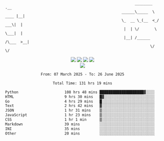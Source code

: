 ```
                                                           ________        .__ 
                                                     ______\_____  \  ____ |__|
                                                     \_  __ \_(__  <_/ ___\|  |
                                                      |  | \/       \  \___|  |
                                                      |__| /______  /\___  >__|
                                                                  \/     \/    
```

<div align="center">
  <img src="https://komarev.com/ghpvc/?username=r3ci&label=Profile%20views&color=000000&style=for-the-badge"/>
  <img src="https://img.shields.io/github/followers/R3CI?color=black&style=for-the-badge&logo=github&label=Follows"/>
  <img src="https://img.shields.io/github/stars/R3CI?color=black&style=for-the-badge&logo=github&label=Stars"/>
 
  <img src="https://github-widgetbox.vercel.app/api/profile?username=R3CI&data=followers,repositories,stars,commits&theme=rgb">
  <br>

  <img src="https://github-widgetbox.vercel.app/api/skills?languages=python,go,json&theme=rgb&includeNames=true">
  <br>
  
</p>

<!--START_SECTION:waka-->

```txt
From: 07 March 2025 - To: 26 June 2025

Total Time: 131 hrs 19 mins

Python                     108 hrs 48 mins ████████████████████▓░░░░   82.63 %
HTML                       9 hrs 30 mins   █▓░░░░░░░░░░░░░░░░░░░░░░░   07.22 %
Go                         4 hrs 29 mins   █░░░░░░░░░░░░░░░░░░░░░░░░   03.42 %
Text                       2 hrs 42 mins   ▓░░░░░░░░░░░░░░░░░░░░░░░░   02.06 %
JSON                       1 hr 31 mins    ▒░░░░░░░░░░░░░░░░░░░░░░░░   01.16 %
JavaScript                 1 hr 23 mins    ▒░░░░░░░░░░░░░░░░░░░░░░░░   01.06 %
CSS                        1 hr 1 min      ▒░░░░░░░░░░░░░░░░░░░░░░░░   00.78 %
Markdown                   39 mins         ░░░░░░░░░░░░░░░░░░░░░░░░░   00.50 %
INI                        35 mins         ░░░░░░░░░░░░░░░░░░░░░░░░░   00.45 %
Other                      20 mins         ░░░░░░░░░░░░░░░░░░░░░░░░░   00.26 %
```

<!--END_SECTION:waka-->
